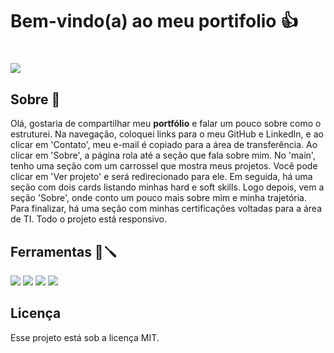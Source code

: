 <h1>Bem-vindo(a) ao meu portifolio 👍</h1>

<h1>
<img src="./assets/imagem-portifólio.png"></img>
</h1>

## Sobre 📕

Olá, gostaria de compartilhar meu **portfólio** e falar um pouco sobre como o estruturei. Na navegação, coloquei links para o meu GitHub e LinkedIn, e ao clicar em 'Contato', meu e-mail é copiado para a área de transferência. Ao clicar em 'Sobre', a página rola até a seção que fala sobre mim.
No 'main', tenho uma seção com um carrossel que mostra meus projetos. Você pode clicar em 'Ver projeto' e será redirecionado para ele. Em seguida, há uma seção com dois cards listando minhas hard e soft skills. Logo depois, vem a seção 'Sobre', onde conto um pouco mais sobre mim e minha trajetória. Para finalizar, há uma seção com minhas certificações voltadas para a área de TI. Todo o projeto está responsivo.

## Ferramentas 🔧🪛

<img src="https://img.shields.io/badge/HTML-239120?style=for-the-badge&logo=html5&logoColor=white"></img>
<img src="https://img.shields.io/badge/CSS3-1572B6?style=for-the-badge&logo=css3&logoColor=white"></img>
<img src="https://img.shields.io/badge/JavaScript-F7DF1E?style=for-the-badge&logo=javascript&logoColor=black"></img>
<img src="https://img.shields.io/badge/GitHub-100000?style=for-the-badge&logo=github&logoColor=white"></img>

## Licença

Esse projeto está sob a licença MIT.
